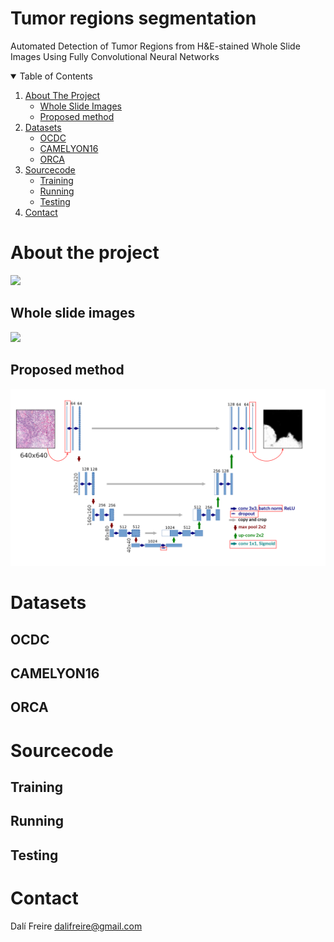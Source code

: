 # Tumor regions segmentation

Automated Detection of Tumor Regions from H&amp;E-stained Whole Slide Images Using Fully Convolutional Neural Networks

<details open="open">
  <summary>Table of Contents</summary>
  <ol>
    <li>
        <a href="#about-the-project">About The Project</a>
        <ul>
            <li><a href="#whole-slide-images">Whole Slide Images</a></li>
            <li><a href="#proposed-method">Proposed method</a></li>
        </ul>
    </li>
    <li>
        <a href="#datasets">Datasets</a>
        <ul>
            <li><a href="#ocdc">OCDC</a></li>
            <li><a href="#camelyon16">CAMELYON16</a></li>
            <li><a href="#orca">ORCA</a></li>
        </ul>
    </li>
    <li>
        <a href="#sourcecode">Sourcecode</a>
        <ul>
            <li><a href="#training">Training</a></li>
            <li><a href="#running">Running</a></li>
            <li><a href="#testing">Testing</a></li>
        </ul>
    </li>
    <li><a href="#contact">Contact</a></li>
  </ol>
</details>




# About the project

![](images/method-overview.svg)


## Whole slide images
![](images/wsi.svg)


## Proposed method
![](images/proposed-network-architecture.svg)


# Datasets

## OCDC

## CAMELYON16

## ORCA


# Sourcecode

## Training

## Running

## Testing


# Contact

Dalí Freire dalifreire@gmail.com

<!---
# Publications

[1](https://ieeexplore.ieee.org/document/9145157) D. F. D. dos Santos, T. A. A. Tosta, A. B. Silva, P. R. de Faria, B. A. N. Travençolo and M. Z. do Nascimento, "Automated Nuclei Segmentation on Dysplastic Oral Tissues Using CNN," 2020 International Conference on Systems, Signals and Image Processing (IWSSIP), Niterói, Brazil, 2020, pp. 45-50, doi: 10.1109/IWSSIP48289.2020.9145157.

[2]() D. F. D. dos Santos, A. B. Silva, P. R. de Faria, B. A. N. Travençolo and M. Z. do Nascimento, "Impacts of Color Space Transformations on Dysplastic Nuclei Segmentation Using CNN," Proceedings of the XVI Workshop de Visão Computacional, Uberlândia, Brazil, 2020, pp. 6-11.
-->